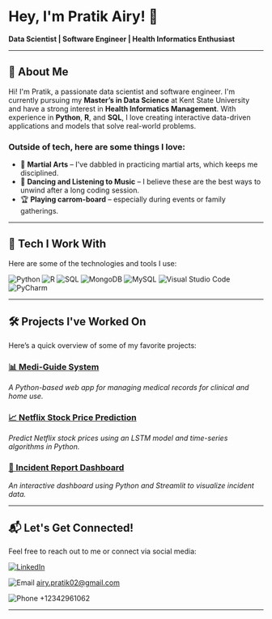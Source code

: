 # Hey, I'm Pratik Airy! 👋

**Data Scientist | Software Engineer | Health Informatics Enthusiast**  

---

## 🎯 About Me

Hi! I'm Pratik, a passionate data scientist and software engineer. I'm currently pursuing my **Master’s in Data Science** at Kent State University and have a strong interest in **Health Informatics Management**. With experience in **Python**, **R**, and **SQL**, I love creating interactive data-driven applications and models that solve real-world problems.

### Outside of tech, here are some things I love:
- 🥋 **Martial Arts** – I've dabbled in practicing martial arts, which keeps me disciplined.
- 💃 **Dancing and Listening to Music** – I believe these are the best ways to unwind after a long coding session.
- 🏆 **Playing carrom-board** – especially during events or family gatherings.

---

## 🔧 Tech I Work With

Here are some of the technologies and tools I use:

![Python](https://img.shields.io/badge/-Python-3776AB?style=flat-square&logo=python&logoColor=white)
![R](https://img.shields.io/badge/-R-276DC3?style=flat-square&logo=r&logoColor=white)
![SQL](https://img.shields.io/badge/-SQL-4479A1?style=flat-square&logo=postgresql&logoColor=white)
![MongoDB](https://img.shields.io/badge/-MongoDB-47A248?style=flat-square&logo=mongodb&logoColor=white)
![MySQL](https://img.shields.io/badge/-MySQL-4479A1?style=flat-square&logo=mysql&logoColor=white)
![Visual Studio Code](https://img.shields.io/badge/-VS_Code-007ACC?style=flat-square&logo=visual-studio-code&logoColor=white)
![PyCharm](https://img.shields.io/badge/-PyCharm-000000?style=flat-square&logo=pycharm&logoColor=white)

---

## 🛠️ Projects I've Worked On

Here’s a quick overview of some of my favorite projects:

### [📊 Medi-Guide System](https://github.com/your-github-username/medium-guide-system)
_A Python-based web app for managing medical records for clinical and home use._

### [📈 Netflix Stock Price Prediction](https://github.com/your-github-username/netflix-stock-prediction)
_Predict Netflix stock prices using an LSTM model and time-series algorithms in Python._

### [🚨 Incident Report Dashboard](https://github.com/your-github-username/incident-report-dashboard)
_An interactive dashboard using Python and Streamlit to visualize incident data._

---

## 📬 Let's Get Connected!

Feel free to reach out to me or connect via social media:

[![LinkedIn](https://img.shields.io/badge/-LinkedIn-0A66C2?style=flat-square&logo=linkedin&logoColor=white)](https://www.linkedin.com/in/your-profile)  

![Email](https://img.shields.io/badge/✉️-Email-D14836?style=flat-square) airy.pratik02@gmail.com

![Phone](https://img.shields.io/badge/📞-Phone-0A66C2?style=flat-square) +12342961062

---
